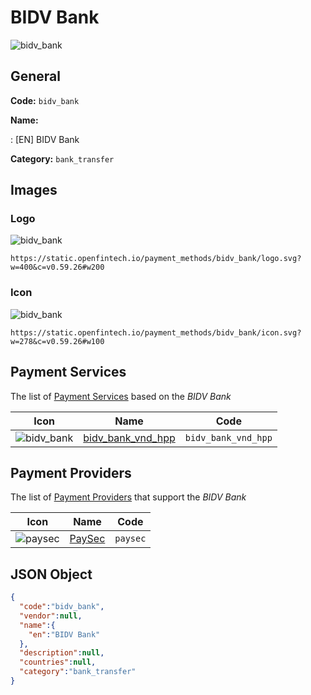 
# BIDV Bank 
![bidv_bank](https://static.openfintech.io/payment_methods/bidv_bank/logo.svg?w=400&c=v0.59.26#w200)  

## General 
**Code:** `bidv_bank` 
 
**Name:** 
 
:	[EN] BIDV Bank 
 
**Category:** `bank_transfer` 
 

## Images 

### Logo 
![bidv_bank](https://static.openfintech.io/payment_methods/bidv_bank/logo.svg?w=400&c=v0.59.26#w200)  

```
https://static.openfintech.io/payment_methods/bidv_bank/logo.svg?w=400&c=v0.59.26#w200
```  

### Icon 
![bidv_bank](https://static.openfintech.io/payment_methods/bidv_bank/icon.svg?w=278&c=v0.59.26#w100)  

```
https://static.openfintech.io/payment_methods/bidv_bank/icon.svg?w=278&c=v0.59.26#w100
```  

## Payment Services 
 
The list of [Payment Services](/payment-services/) based on the _BIDV Bank_ 

|Icon|Name|Code| 
|:---:|:---:|:---:| 
|![bidv_bank](https://static.openfintech.io/payment_methods/bidv_bank/icon.svg?w=278&c=v0.59.26#w100) |[bidv_bank_vnd_hpp](/payment-services/bidv_bank_vnd_hpp/)|`bidv_bank_vnd_hpp`| 
 

## Payment Providers 
 
The list of [Payment Providers](/payment-providers/) that support the _BIDV Bank_ 

|Icon|Name|Code| 
|:---:|:---:|:---:| 
|![paysec](https://static.openfintech.io/payment_providers/paysec/icon.svg?w=278&c=v0.59.26#w100) |[PaySec](/payment-providers/paysec/)|`paysec`| 
 

## JSON Object 

```json
{
  "code":"bidv_bank",
  "vendor":null,
  "name":{
    "en":"BIDV Bank"
  },
  "description":null,
  "countries":null,
  "category":"bank_transfer"
}
```  
